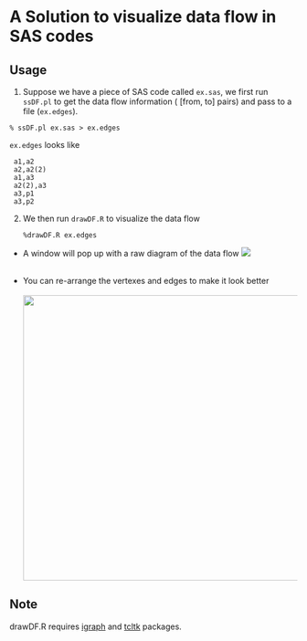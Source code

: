 # A Solution to visualize data flow in SAS codes

## Usage 
1. Suppose we have a piece of SAS code called `ex.sas`, we first run `ssDF.pl` to get the data flow information ( [from, to] pairs) and pass to a file (`ex.edges`).
  
  ```
  % ssDF.pl ex.sas > ex.edges
  ```
  
  `ex.edges` looks like
  
  ```
   a1,a2
   a2,a2(2)
   a1,a3
   a2(2),a3
   a3,p1
   a3,p2
   ```
2. We then run `drawDF.R` to visualize the data flow
   
   ```%drawDF.R ex.edges```
  * A window will pop up with a raw diagram of the data flow
<img src=raw.png><br><br>

  * You can re-arrange the vertexes and edges to make it look better<br><br><img src=after.png width="500">
  
## Note
drawDF.R requires [igraph](http://igraph.org/r/) and [tcltk](https://cran.r-project.org/web/packages/tcltk2/index.html) packages.

